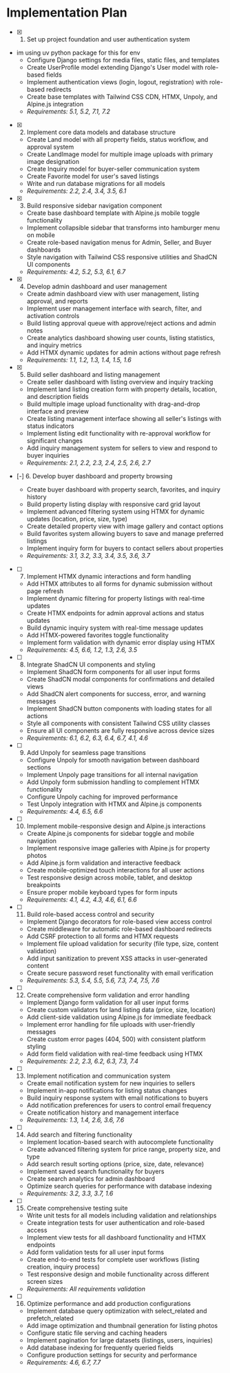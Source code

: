 # Implementation Plan

- [x] 1. Set up project foundation and user authentication system





- im using uv python package for this for env
  - Configure Django settings for media files, static files, and templates
  - Create UserProfile model extending Django's User model with role-based fields
  - Implement authentication views (login, logout, registration) with role-based redirects
  - Create base templates with Tailwind CSS CDN, HTMX, Unpoly, and Alpine.js integration
  - _Requirements: 5.1, 5.2, 7.1, 7.2_

- [x] 2. Implement core data models and database structure





  - Create Land model with all property fields, status workflow, and approval system
  - Create LandImage model for multiple image uploads with primary image designation
  - Create Inquiry model for buyer-seller communication system
  - Create Favorite model for user's saved listings
  - Write and run database migrations for all models
  - _Requirements: 2.2, 2.4, 3.4, 3.5, 6.1_

- [x] 3. Build responsive sidebar navigation component




  - Create base dashboard template with Alpine.js mobile toggle functionality
  - Implement collapsible sidebar that transforms into hamburger menu on mobile
  - Create role-based navigation menus for Admin, Seller, and Buyer dashboards
  - Style navigation with Tailwind CSS responsive utilities and ShadCN UI components
  - _Requirements: 4.2, 5.2, 5.3, 6.1, 6.7_

- [x] 4. Develop admin dashboard and user management





  - Create admin dashboard view with user management, listing approval, and reports
  - Implement user management interface with search, filter, and activation controls
  - Build listing approval queue with approve/reject actions and admin notes
  - Create analytics dashboard showing user counts, listing statistics, and inquiry metrics
  - Add HTMX dynamic updates for admin actions without page refresh
  - _Requirements: 1.1, 1.2, 1.3, 1.4, 1.5, 1.6_

- [x] 5. Build seller dashboard and listing management




  - Create seller dashboard with listing overview and inquiry tracking
  - Implement land listing creation form with property details, location, and description fields
  - Build multiple image upload functionality with drag-and-drop interface and preview
  - Create listing management interface showing all seller's listings with status indicators
  - Implement listing edit functionality with re-approval workflow for significant changes
  - Add inquiry management system for sellers to view and respond to buyer inquiries
  - _Requirements: 2.1, 2.2, 2.3, 2.4, 2.5, 2.6, 2.7_

- [-] 6. Develop buyer dashboard and property browsing






  - Create buyer dashboard with property search, favorites, and inquiry history
  - Build property listing display with responsive card grid layout
  - Implement advanced filtering system using HTMX for dynamic updates (location, price, size, type)
  - Create detailed property view with image gallery and contact options
  - Build favorites system allowing buyers to save and manage preferred listings
  - Implement inquiry form for buyers to contact sellers about properties
  - _Requirements: 3.1, 3.2, 3.3, 3.4, 3.5, 3.6, 3.7_

- [ ] 7. Implement HTMX dynamic interactions and form handling
  - Add HTMX attributes to all forms for dynamic submission without page refresh
  - Implement dynamic filtering for property listings with real-time updates
  - Create HTMX endpoints for admin approval actions and status updates
  - Build dynamic inquiry system with real-time message updates
  - Add HTMX-powered favorites toggle functionality
  - Implement form validation with dynamic error display using HTMX
  - _Requirements: 4.5, 6.6, 1.2, 1.3, 2.6, 3.5_

- [ ] 8. Integrate ShadCN UI components and styling
  - Implement ShadCN form components for all user input forms
  - Create ShadCN modal components for confirmations and detailed views
  - Add ShadCN alert components for success, error, and warning messages
  - Implement ShadCN button components with loading states for all actions
  - Style all components with consistent Tailwind CSS utility classes
  - Ensure all UI components are fully responsive across device sizes
  - _Requirements: 6.1, 6.2, 6.3, 6.4, 6.7, 4.1, 4.6_

- [ ] 9. Add Unpoly for seamless page transitions
  - Configure Unpoly for smooth navigation between dashboard sections
  - Implement Unpoly page transitions for all internal navigation
  - Add Unpoly form submission handling to complement HTMX functionality
  - Configure Unpoly caching for improved performance
  - Test Unpoly integration with HTMX and Alpine.js components
  - _Requirements: 4.4, 6.5, 6.6_

- [ ] 10. Implement mobile-responsive design and Alpine.js interactions
  - Create Alpine.js components for sidebar toggle and mobile navigation
  - Implement responsive image galleries with Alpine.js for property photos
  - Add Alpine.js form validation and interactive feedback
  - Create mobile-optimized touch interactions for all user actions
  - Test responsive design across mobile, tablet, and desktop breakpoints
  - Ensure proper mobile keyboard types for form inputs
  - _Requirements: 4.1, 4.2, 4.3, 4.6, 6.1, 6.6_

- [ ] 11. Build role-based access control and security
  - Implement Django decorators for role-based view access control
  - Create middleware for automatic role-based dashboard redirects
  - Add CSRF protection to all forms and HTMX requests
  - Implement file upload validation for security (file type, size, content validation)
  - Add input sanitization to prevent XSS attacks in user-generated content
  - Create secure password reset functionality with email verification
  - _Requirements: 5.3, 5.4, 5.5, 5.6, 7.3, 7.4, 7.5, 7.6_

- [ ] 12. Create comprehensive form validation and error handling
  - Implement Django form validation for all user input forms
  - Create custom validators for land listing data (price, size, location)
  - Add client-side validation using Alpine.js for immediate feedback
  - Implement error handling for file uploads with user-friendly messages
  - Create custom error pages (404, 500) with consistent platform styling
  - Add form field validation with real-time feedback using HTMX
  - _Requirements: 2.2, 2.3, 6.2, 6.3, 7.3, 7.4_

- [ ] 13. Implement notification and communication system
  - Create email notification system for new inquiries to sellers
  - Implement in-app notifications for listing status changes
  - Build inquiry response system with email notifications to buyers
  - Add notification preferences for users to control email frequency
  - Create notification history and management interface
  - _Requirements: 1.3, 1.4, 2.6, 3.6, 7.6_

- [ ] 14. Add search and filtering functionality
  - Implement location-based search with autocomplete functionality
  - Create advanced filtering system for price range, property size, and type
  - Add search result sorting options (price, size, date, relevance)
  - Implement saved search functionality for buyers
  - Create search analytics for admin dashboard
  - Optimize search queries for performance with database indexing
  - _Requirements: 3.2, 3.3, 3.7, 1.6_

- [ ] 15. Create comprehensive testing suite
  - Write unit tests for all models including validation and relationships
  - Create integration tests for user authentication and role-based access
  - Implement view tests for all dashboard functionality and HTMX endpoints
  - Add form validation tests for all user input forms
  - Create end-to-end tests for complete user workflows (listing creation, inquiry process)
  - Test responsive design and mobile functionality across different screen sizes
  - _Requirements: All requirements validation_

- [ ] 16. Optimize performance and add production configurations
  - Implement database query optimization with select_related and prefetch_related
  - Add image optimization and thumbnail generation for listing photos
  - Configure static file serving and caching headers
  - Implement pagination for large datasets (listings, users, inquiries)
  - Add database indexing for frequently queried fields
  - Configure production settings for security and performance
  - _Requirements: 4.6, 6.7, 7.7_